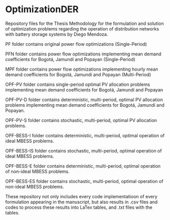 # OptimizationDER

Repository files for the Thesis Methodology for the formulation and solution of optimization problems regarding the operation of distribution networks with battery storage systems by Diego Mendoza.

PF folder contains original power flow optimizations (Single-Period)

PFN folder contains power flow optimizations implementing mean demand coefficients for Bogotá, Jamundí and Popayan (Single-Period)

MPF folder contains power flow optimizations implementing hourly mean demand coefficients for Bogotá, Jamundí and Popayan (Multi-Period)

OPF-PV folder contains single-period optimal PV allocation problems implementing mean demand coefficients for Bogotá, Jamundí and Popayan

OPF-PV-D folder contains deterministic, multi-period, optimal PV allocation problems implementing mean demand coefficients for Bogotá, Jamundí and Popayan.

OPF-PV-S folder contains stochastic, multi-period, optimal PV allocation problems.

OPF-BESS-I folder contains deterministic, multi-period, optimal operation of ideal MBESS problems.

OPF-BESS-IS folder contains stochastic, multi-period, optimal operation of ideal MBESS problems.

OPF-BESS-E folder contains deterministic, multi-period, optimal operation of non-ideal MBESS problems.

OPF-BESS-ES folder contains stochastic, multi-period, optimal operation of non-ideal MBESS problems.


These repository not only includes every code implementatioon of every formulation appearing in the manuscript, but also results in .csv files and codes to process these results into LaTex tables, and .txt files with the tables.

